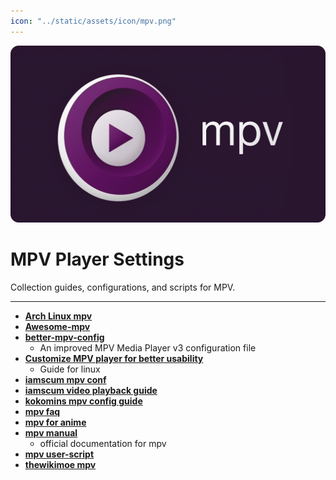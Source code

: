 ```yaml
---
icon: "../static/assets/icon/mpv.png"
---
```


![](/static/assets/banner/mpv.png)
# MPV Player Settings

Collection guides, configurations, and scripts for MPV.
___

- [**Arch Linux mpv**](https://wiki.archlinux.org/title/mpv)
- [**Awesome-mpv**](https://github.com/stax76/awesome-mpv#menu)
- [**better-mpv-config**](https://github.com/hl2guide/better-mpv-config)
   - An improved MPV Media Player v3 configuration file
- [**Customize MPV player for better usability**](https://www.linuxfordevices.com/tutorials/linux/customize-mpv-player)
   - Guide for linux
- [**iamscum mpv conf**](https://iamscum.wordpress.com/guides/videoplayback-guide/mpv-conf/)
- [**iamscum video playback guide**](https://iamscum.wordpress.com/guides/videoplayback-guide/)
- [**kokomins mpv config guide**](https://kokomins.wordpress.com/2019/10/14/mpv-config-guide/)
- [**mpv faq**](https://github.com/mpv-player/mpv/wiki/FAQ)
- [**mpv for anime**](https://kohana.fi/article/mpv-for-anime)
- [**mpv manual**](https://mpv.io/manual/master/)
   - official documentation for mpv
- [**mpv user-script**](https://github.com/mpv-player/mpv/wiki/User-Scripts)
- [**thewikimoe mpv**](https://thewiki.moe/tutorials/mpv/)
